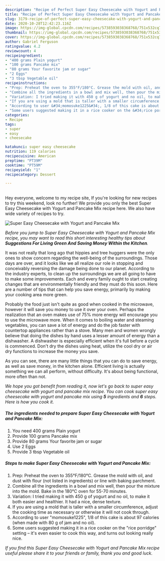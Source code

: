 ```yaml
---
description: "Recipe of Perfect Super Easy Cheesecake with Yogurt and Pancake Mix"
title: "Recipe of Perfect Super Easy Cheesecake with Yogurt and Pancake Mix"
slug: 3179-recipe-of-perfect-super-easy-cheesecake-with-yogurt-and-pancake-mix
date: 2020-10-28T12:42:23.116Z
image: https://img-global.cpcdn.com/recipes/5738593038368768/751x532cq70/super-easy-cheesecake-with-yogurt-and-pancake-mix-recipe-main-photo.jpg
thumbnail: https://img-global.cpcdn.com/recipes/5738593038368768/751x532cq70/super-easy-cheesecake-with-yogurt-and-pancake-mix-recipe-main-photo.jpg
cover: https://img-global.cpcdn.com/recipes/5738593038368768/751x532cq70/super-easy-cheesecake-with-yogurt-and-pancake-mix-recipe-main-photo.jpg
author: Gabriel Ferguson
ratingvalue: 4.2
reviewcount: 4
recipeingredient:
- "400 grams Plain yogurt"
- "100 grams Pancake mix"
- "80 grams Your favorite jam or sugar"
- "2 Eggs"
- "3 tbsp Vegetable oil"
recipeinstructions:
- "Prep: Preheat the oven to 355°F/180°C. Grease the mold with oil, and dust with flour (not listed in ingredients) or line with baking parchment."
- "Combine all the ingredients in a bowl and mix well, then pour the mixture into the mold. Bake in the 180℃ oven for 55-70 minutes."
- "Variation: I tried making it with 450 g of yogurt and no oil, to make it both easier and healthier. It had a nice, dense texture."
- "If you are using a mold that is taller with a smaller circumference, adjust the cooking time as necessary or otherwise it will not cook through."
- "According to user &#34;momosuke1225&#34;, 1/8 of this cake is about 97 calories (when made with 80 g of jam and no oil)."
- "Some users suggested making it in a rice cooker on the &#34;rice porridge&#34; setting – it&#39;s even easier to cook this way, and turns out looking really nice."
categories:
- Recipe
tags:
- super
- easy
- cheesecake

katakunci: super easy cheesecake 
nutrition: 119 calories
recipecuisine: American
preptime: "PT39M"
cooktime: "PT59M"
recipeyield: "1"
recipecategory: Dessert

---
```

<br>
Hey everyone, welcome to my recipe site, If you're looking for new recipes to try this weekend, look no further! We provide you only the best Super Easy Cheesecake with Yogurt and Pancake Mix recipe here. We also have wide variety of recipes to try.
<br>


![Super Easy Cheesecake with Yogurt and Pancake Mix](https://img-global.cpcdn.com/recipes/5738593038368768/751x532cq70/super-easy-cheesecake-with-yogurt-and-pancake-mix-recipe-main-photo.jpg)

<i>Before you jump to Super Easy Cheesecake with Yogurt and Pancake Mix recipe, you may want to read this short interesting healthy tips about 
<strong>Suggestions For Living Green And Saving Money Within the Kitchen</strong>.</i>
</br>

It was not really that long ago that hippies and tree huggers were the only ones to show concern regarding the well-being of the surroundings. Those days are over, and it looks like we all realize our role in stopping and conceivably reversing the damage being done to our planet. According to the industry experts, to clean up the surroundings we are all going to have to make some improvements. Each and every family ought to start creating changes that are environmentally friendly and they must do this soon. Here are a number of tips that can help you save energy, primarily by making your cooking area more green.

Probably the food just isn't quite as good when cooked in the microwave, however it will save you money to use it over your oven. Perhaps the realization that an oven makes use of 75% more energy will encourage you to use the microwave more. When it comes to boiling water and steaming vegetables, you can save a lot of energy and do the job faster with countertop appliances rather than a stove. Many men and women wrongly believe that doing the dishes by hand uses a lesser amount of energy than a dishwasher. A dishwasher is especially efficient when it's full before a cycle is commenced. Don't dry the dishes using heat, utilize the cool dry or air dry functions to increase the money you save.

As you can see, there are many little things that you can do to save energy, as well as save money, in the kitchen alone. Efficient living is actually something we can all perform, without difficulty. It's about being functional, more often than not.


<i>We hope you got benefit from reading it, now let's go back to super easy cheesecake with yogurt and pancake mix recipe. You can cook super easy cheesecake with yogurt and pancake mix using <strong>5</strong> ingredients and <strong>6</strong> steps. Here is how you cook it.
</i>

##### The ingredients needed to prepare Super Easy Cheesecake with Yogurt and Pancake Mix:

1. You need 400 grams Plain yogurt
1. Provide 100 grams Pancake mix
1. Provide 80 grams Your favorite jam or sugar
1. Use 2 Eggs
1. Provide 3 tbsp Vegetable oil


##### Steps to make Super Easy Cheesecake with Yogurt and Pancake Mix:

1. Prep: Preheat the oven to 355°F/180°C. Grease the mold with oil, and dust with flour (not listed in ingredients) or line with baking parchment.
1. Combine all the ingredients in a bowl and mix well, then pour the mixture into the mold. Bake in the 180℃ oven for 55-70 minutes.
1. Variation: I tried making it with 450 g of yogurt and no oil, to make it both easier and healthier. It had a nice, dense texture.
1. If you are using a mold that is taller with a smaller circumference, adjust the cooking time as necessary or otherwise it will not cook through.
1. According to user &#34;momosuke1225&#34;, 1/8 of this cake is about 97 calories (when made with 80 g of jam and no oil).
1. Some users suggested making it in a rice cooker on the &#34;rice porridge&#34; setting – it&#39;s even easier to cook this way, and turns out looking really nice.


<i>If you find this Super Easy Cheesecake with Yogurt and Pancake Mix recipe useful please share it to your friends or family, thank you and good luck.</i>
